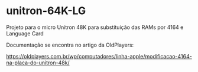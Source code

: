 # unitron-64K-LG
Projeto para o micro Unitron 48K para substituição das RAMs por 4164 e Language Card

Documentação se encontra no artigo da OldPlayers:

https://oldplayers.com.br/wp/computadores/linha-apple/modificacao-4164-na-placa-do-unitron-48k/
